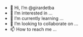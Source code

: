 - 👋 Hi, I’m @girardetba
- 👀 I’m interested in ...
- 🌱 I’m currently learning ...
- 💞️ I’m looking to collaborate on ...
- 📫 How to reach me ...

<!---
girardetba/girardetba is a ✨ special ✨ repository because its `README.md` (this file) appears on your GitHub profile.
You can click the Preview link to take a look at your changes.
--->
